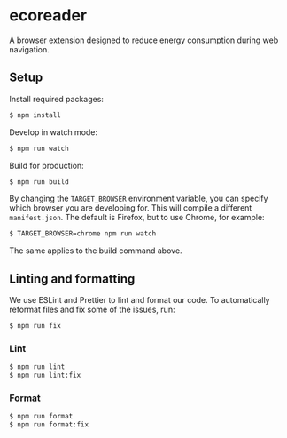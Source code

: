 # ecoreader
A browser extension designed to reduce energy consumption during web navigation.

## Setup
Install required packages:
```bash
$ npm install
```

Develop in watch mode:
```bash
$ npm run watch
```

Build for production:
```bash
$ npm run build
```

By changing the `TARGET_BROWSER` environment variable, you can specify which browser you are developing for.
This will compile a different `manifest.json`. The default is Firefox, but to use Chrome, for example:
```bash
$ TARGET_BROWSER=chrome npm run watch
```
The same applies to the build command above.

## Linting and formatting
We use ESLint and Prettier to lint and format our code.
To automatically reformat files and fix some of the issues, run:
```bash
$ npm run fix
```

### Lint
```bash
$ npm run lint
$ npm run lint:fix
```

### Format
```bash
$ npm run format
$ npm run format:fix
```
